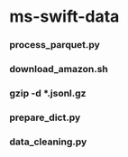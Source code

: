 # ms-swift-data

### process_parquet.py

### download_amazon.sh

### gzip -d *.jsonl.gz

### prepare_dict.py

### data_cleaning.py
